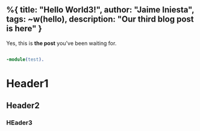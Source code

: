 
%{
  title: "Hello World3!",
  author: "Jaime Iniesta",
  tags: ~w(hello),
  description: "Our third blog post is here"
}
---
Yes, this is **the post** you've been waiting for.


```erlang

-module(test).
```


# Header1
## Header2
### HEader3
